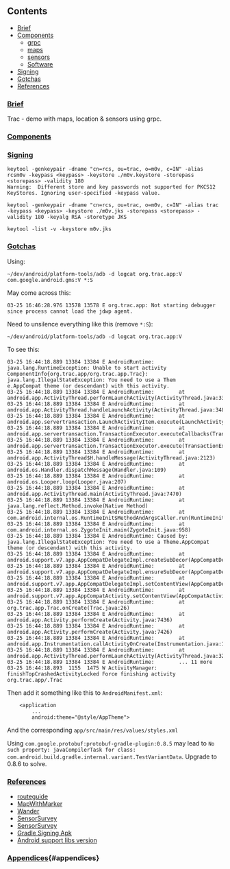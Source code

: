 ## Contents
- [Brief](#brief)
- [Components](#components)
  - [grpc](#grpc)
  - [maps](#maps)
  - [sensors](#sensors)
  - [Software](#software)
- [Signing](#signing)
- [Gotchas](#gotchas)
- [References](#references)

### [Brief](#brief)

Trac - demo with maps, location \& sensors using grpc.

### [Components](#components)

### [Signing](#signing)

```
keytool -genkeypair -dname "cn=rcs, ou=trac, o=m0v, c=IN" -alias rcsm0v -keypass <keypass> -keystore ./m0v.keystore -storepass <storepass> -validity 180
Warning:  Different store and key passwords not supported for PKCS12 KeyStores. Ignoring user-specified -keypass value.

keytool -genkeypair -dname "cn=rcs, ou=trac, o=m0v, c=IN" -alias trac -keypass <keypass> -keystore ./m0v.jks -storepass <storepass> -validity 180 -keyalg RSA -storetype JKS

keytool -list -v -keystore m0v.jks
```

### [Gotchas](#gotchas)

Using:
```
~/dev/android/platform-tools/adb -d logcat org.trac.app:V com.google.android.gms:V *:S
```
May come across this:
```
03-25 16:46:28.976 13578 13578 E org.trac.app: Not starting debugger since process cannot load the jdwp agent.
```
Need to unsilence everything like this (remove `*:S`):
```
~/dev/android/platform-tools/adb -d logcat org.trac.app:V
```
To see this:
```
03-25 16:44:18.889 13384 13384 E AndroidRuntime: java.lang.RuntimeException: Unable to start activity ComponentInfo{org.trac.app/org.trac.app.Trac}: java.lang.IllegalStateException: You need to use a Them
e.AppCompat theme (or descendant) with this activity.                                                                                                                                                       
03-25 16:44:18.889 13384 13384 E AndroidRuntime:        at android.app.ActivityThread.performLaunchActivity(ActivityThread.java:3300)                                                                     
03-25 16:44:18.889 13384 13384 E AndroidRuntime:        at android.app.ActivityThread.handleLaunchActivity(ActivityThread.java:3484)                                               
03-25 16:44:18.889 13384 13384 E AndroidRuntime:        at android.app.servertransaction.LaunchActivityItem.execute(LaunchActivityItem.java:86)                                                           
03-25 16:44:18.889 13384 13384 E AndroidRuntime:        at android.app.servertransaction.TransactionExecutor.executeCallbacks(TransactionExecutor.java:108)                                               
03-25 16:44:18.889 13384 13384 E AndroidRuntime:        at android.app.servertransaction.TransactionExecutor.execute(TransactionExecutor.java:68)                                                         
03-25 16:44:18.889 13384 13384 E AndroidRuntime:        at android.app.ActivityThread$H.handleMessage(ActivityThread.java:2123)                                                                           
03-25 16:44:18.889 13384 13384 E AndroidRuntime:        at android.os.Handler.dispatchMessage(Handler.java:109)                                                                                           
03-25 16:44:18.889 13384 13384 E AndroidRuntime:        at android.os.Looper.loop(Looper.java:207)                                                                                                        
03-25 16:44:18.889 13384 13384 E AndroidRuntime:        at android.app.ActivityThread.main(ActivityThread.java:7470)                                                                                      
03-25 16:44:18.889 13384 13384 E AndroidRuntime:        at java.lang.reflect.Method.invoke(Native Method)                                                                                                 
03-25 16:44:18.889 13384 13384 E AndroidRuntime:        at com.android.internal.os.RuntimeInit$MethodAndArgsCaller.run(RuntimeInit.java:524)
03-25 16:44:18.889 13384 13384 E AndroidRuntime:        at com.android.internal.os.ZygoteInit.main(ZygoteInit.java:958)                                                                                   
03-25 16:44:18.889 13384 13384 E AndroidRuntime: Caused by: java.lang.IllegalStateException: You need to use a Theme.AppCompat theme (or descendant) with this activity.                                  
03-25 16:44:18.889 13384 13384 E AndroidRuntime:        at android.support.v7.app.AppCompatDelegateImpl.createSubDecor(AppCompatDelegateImpl.java:555)                                                    
03-25 16:44:18.889 13384 13384 E AndroidRuntime:        at android.support.v7.app.AppCompatDelegateImpl.ensureSubDecor(AppCompatDelegateImpl.java:518)                                                    
03-25 16:44:18.889 13384 13384 E AndroidRuntime:        at android.support.v7.app.AppCompatDelegateImpl.setContentView(AppCompatDelegateImpl.java:466)                                                    
03-25 16:44:18.889 13384 13384 E AndroidRuntime:        at android.support.v7.app.AppCompatActivity.setContentView(AppCompatActivity.java:140)                                                            
03-25 16:44:18.889 13384 13384 E AndroidRuntime:        at org.trac.app.Trac.onCreate(Trac.java:26)                                                                                                       
03-25 16:44:18.889 13384 13384 E AndroidRuntime:        at android.app.Activity.performCreate(Activity.java:7436)                                                                                        
03-25 16:44:18.889 13384 13384 E AndroidRuntime:        at android.app.Activity.performCreate(Activity.java:7426)                                                                  
03-25 16:44:18.889 13384 13384 E AndroidRuntime:        at android.app.Instrumentation.callActivityOnCreate(Instrumentation.java:1286)
03-25 16:44:18.889 13384 13384 E AndroidRuntime:        at android.app.ActivityThread.performLaunchActivity(ActivityThread.java:3279)
03-25 16:44:18.889 13384 13384 E AndroidRuntime:        ... 11 more                                                               
03-25 16:44:18.893  1155  1475 W ActivityManager:   finishTopCrashedActivityLocked Force finishing activity org.trac.app/.Trac              
```
Then add it something like this to `AndroidManifest.xml`:
```
    <application 
        ...
        android:theme="@style/AppTheme">
```
And the corresponding `app/src/main/res/values/styles.xml`


Using `com.google.protobuf:protobuf-gradle-plugin:0.8.5` may lead to `No such property: javaCompilerTask for class: com.android.build.gradle.internal.variant.TestVariantData`. Upgrade to 0.8.6 to solve.

### [References](#references)
+ [routeguide](https://github.com/grpc/grpc-java/examples/android/routeguide)
+ [MapWithMarker](https://github.com/googlesamples/android-samples/tutorials/MapWithMarker) 
+ [Wander](https://github.com/google-developer-training/android-advanced/Wander)
+ [SensorSurvey](https://github.com/google-developer-training/android-advanced/SensorSurvey)
+ [SensorSurvey](https://github.com/google-developer-training/android-advanced/TiltSpot)
+ [Gradle Signing Apk](https://stackoverflow.com/questions/18328730/how-to-create-a-release-signed-apk-file-using-gradle)
+ [Android support libs version](https://stackoverflow.com/questions/42374151/all-com-android-support-libraries-must-use-the-exact-same-version-specification)

### [Appendices](#appendices){#appendices}
